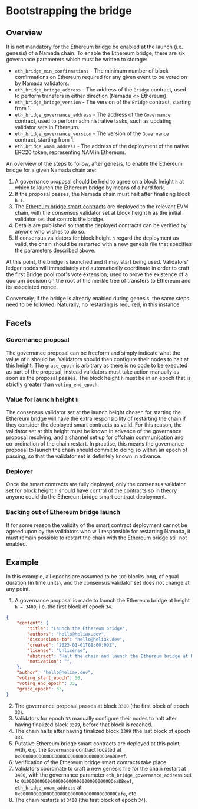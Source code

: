 # Bootstrapping the bridge

## Overview

It is not mandatory for the Ethereum bridge be enabled at the launch (i.e. genesis)
of a Namada chain. To enable the Ethereum bridge, there are six governance parameters
which must be written to storage:

- `eth_bridge_min_confirmations` - The minimum number of block confirmations
  on Ethereum required for any given event to be voted on by Namada validators.
- `eth_bridge_bridge_address` - The address of the `Bridge` contract, used to
  perform transfers in either direction (Namada <> Ethereum).
- `eth_bridge_bridge_version` - The version of the `Bridge` contract, starting
  from 1.
- `eth_bridge_governance_address` - The address of the `Governance` contract,
  used to perform administrative tasks, such as updating validator sets in
  Ethereum.
- `eth_bridge_governance_version` - The version of the `Governance` contract,
  starting from 1.
- `eth_bridge_wnam_address` - The address of the deployment of the native
  ERC20 token, representing NAM in Ethereum.

An overview of the steps to follow, after genesis, to enable the Ethereum bridge
for a given Namada chain are:

1. A governance proposal should be held to agree on a block height `h` at which
   to launch the Ethereum bridge by means of a hard fork.
2. If the proposal passes, the Namada chain must halt after finalizing block
   `h-1`.
3. The [Ethereum bridge smart contracts](./ethereum_smart_contracts.md) are
   deployed to the relevant EVM chain, with the consensus validator set at block
   height `h` as the initial validator set that controls the bridge.
4. Details are published so that the deployed contracts can be verified by anyone
   who wishes to do so.
5. If consensus validators for block height `h` regard the deployment as valid, the
   chain should be restarted with a new genesis file that specifies
   the parameters described above.

At this point, the bridge is launched and it may start being used. Validators'
ledger nodes will immediately and automatically coordinate in order to craft the
first Bridge pool root's vote extension, used to prove the existence of a quorum
decision on the root of the merkle tree of transfers to Ethereum and its associated
nonce.

Conversely, if the bridge is already enabled during genesis, the same steps need
to be followed. Naturally, no restarting is required, in this instance.

## Facets

### Governance proposal

The governance proposal can be freeform and simply indicate what the value of
`h` should be. Validators should then configure their nodes to halt at this
height. The `grace_epoch` is arbitrary as there is no code to be executed as
part of the proposal, instead validators must take action manually as soon as
the proposal passes. The block height `h` must be in an epoch that is strictly
greater than `voting_end_epoch`.

### Value for launch height `h`

The consensus validator set at the launch height chosen for starting the Ethereum
bridge will have the extra responsibility of restarting the chain if they
consider the deployed smart contracts as valid. For this reason, the validator
set at this height must be known in advance of the governance proposal
resolving, and a channel set up for offchain communication and co-ordination of
the chain restart. In practise, this means the governance proposal to launch the
chain should commit to doing so within an epoch of passing, so that the
validator set is definitely known in advance.

### Deployer

Once the smart contracts are fully deployed, only the consensus validator set for
block height `h` should have control of the contracts so in theory anyone could
do the Ethereum bridge smart contract deployment.

### Backing out of Ethereum bridge launch

If for some reason the validity of the smart contract deployment cannot be
agreed upon by the validators who will responsible for restarting Namada, it
must remain possible to restart the chain with the Ethereum bridge still not
enabled.

## Example

In this example, all epochs are assumed to be `100` blocks long, of equal duration
(in time units), and the consensus validator set does not change at any point.

1. A governance proposal is made to launch the Ethereum bridge at height `h =
   3400`, i.e. the first block of epoch `34`.

```json
{
    "content": {
        "title": "Launch the Ethereum bridge",
        "authors": "hello@heliax.dev",
        "discussions-to": "hello@heliax.dev",
        "created": "2023-01-01T08:00:00Z",
        "license": "Unlicense",
        "abstract": "Halt the chain and launch the Ethereum bridge at Namada block height 3400",
        "motivation": "",
    },
    "author": "hello@heliax.dev",
    "voting_start_epoch": 30,
    "voting_end_epoch": 33,
    "grace_epoch": 33,
}
```

2. The governance proposal passes at block `3300` (the first block of epoch `33`).
3. Validators for epoch `33` manually configure their nodes to halt after having
   finalized block `3399`, before that block is reached.
4. The chain halts after having finalized block `3399` (the last block of epoch
   `33`).
5. Putative Ethereum bridge smart contracts are deployed at this point, with, e.g.
   the `Governance` contract located at `0x00000000000000000000000000000000DeaDBeef`.
6. Verification of the Ethereum bridge smart contracts take place.
7. Validators coordinate to craft a new genesis file for the chain restart at
   `3400`, with the governance parameter `eth_bridge_governance_address` set to
   `0x00000000000000000000000000000000DeaDBeef`, `eth_bridge_wnam_address` at
   `0x000000000000000000000000000000000000Cafe`, etc.
8. The chain restarts at `3400` (the first block of epoch `34`).
